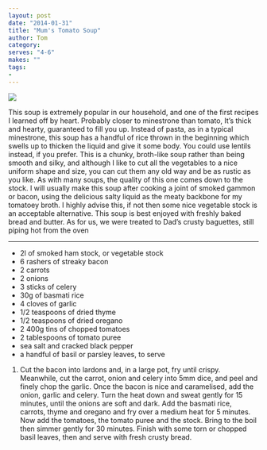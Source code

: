 ```yaml
---
layout: post
date: "2014-01-31"
title: "Mum's Tomato Soup"
author: Tom
category:
serves: "4-6"
makes: ""
tags:
-
---
```

<img src="https://s3.eu-west-2.amazonaws.com/grubdaily/mums_tomato_soup.jpg" />

This soup is extremely popular in our household, and one of the first recipes I learned off by heart. Probably closer to minestrone than tomato, It’s thick and hearty, guaranteed to fill you up. Instead of pasta, as in a typical minestrone, this soup has a handful of rice thrown in the beginning which swells up to thicken the liquid and give it some body. You could use lentils instead, if you prefer. This is a chunky, broth-like soup rather than being smooth and silky, and although I like to cut all the vegetables to a nice uniform shape and size, you can cut them any old way and be as rustic as you like. As with many soups, the quality of this one comes down to the stock. I will usually make this soup after cooking a joint of smoked gammon or bacon, using the delicious salty liquid as the meaty backbone for my tomatoey broth. I highly advise this, if not then some nice vegetable stock is an acceptable alternative. This soup is best enjoyed with freshly baked bread and butter. As for us, we were treated to Dad’s crusty baguettes, still piping hot from the oven

---
* 2l of smoked ham stock, or vegetable stock
* 6 rashers of streaky bacon
* 2 carrots
* 2 onions
* 3 sticks of celery
* 30g of basmati rice
* 4 cloves of garlic
* 1/2 teaspoons of dried thyme
* 1/2 teaspoons of dried oregano
* 2 400g tins of chopped tomatoes
* 2 tablespoons of tomato puree
* sea salt and cracked black pepper
* a handful of basil or parsley leaves, to serve

1. Cut the bacon into lardons and, in a large pot, fry until crispy. Meanwhile, cut the carrot, onion and celery into 5mm dice, and peel and finely chop the garlic. Once the bacon is nice and caramelised, add the onion, garlic and celery. Turn the heat down and sweat gently for 15 minutes, until the onions are soft and dark. Add the basmati rice, carrots, thyme and oregano and fry over a medium heat for 5 minutes. Now add the tomatoes, the tomato puree and the stock. Bring to the boil then simmer gently for 30 minutes. Finish with some torn or chopped basil leaves, then and serve with fresh crusty bread.

